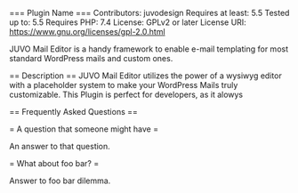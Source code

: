 === Plugin Name ===
Contributors: juvodesign
Requires at least: 5.5
Tested up to: 5.5
Requires PHP: 7.4
License: GPLv2 or later
License URI: https://www.gnu.org/licenses/gpl-2.0.html

JUVO Mail Editor is a handy framework to enable e-mail templating for most standard WordPress mails and custom ones.

== Description ==
JUVO Mail Editor utilizes the power of a wysiwyg editor with a placeholder system to make your WordPress Mails truly customizable. This Plugin is perfect for developers, as it alowys 


== Frequently Asked Questions ==

= A question that someone might have =

An answer to that question.

= What about foo bar? =

Answer to foo bar dilemma.
